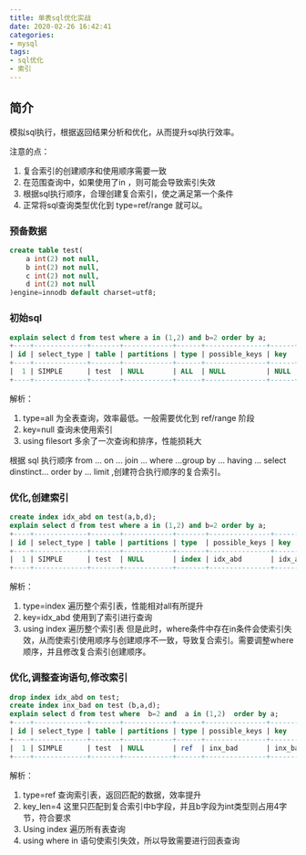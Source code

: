 ```yaml
---
title: 单表sql优化实战
date: 2020-02-26 16:42:41
categories: 
- mysql
tags:
- sql优化
- 索引
---
```

## 简介
模拟sql执行，根据返回结果分析和优化，从而提升sql执行效率。

注意的点：
1. 复合索引的创建顺序和使用顺序需要一致
2. 在范围查询中，如果使用了in ，则可能会导致索引失效
3. 根据sql执行顺序，合理创建复合索引，使之满足第一个条件
4. 正常将sql查询类型优化到 type=ref/range 就可以。

<!--more-->

### 预备数据
```sql
create table test(
	a int(2) not null,
	b int(2) not null,
	c int(2) not null,
	d int(2) not null
)engine=innodb default charset=utf8;
```
### 初始sql
```sql
explain select d from test where a in (1,2) and b=2 order by a;
+----+-------------+-------+------------+------+---------------+------+---------+------+------+----------+-----------------------------+
| id | select_type | table | partitions | type | possible_keys | key  | key_len | ref  | rows | filtered | Extra                       |
+----+-------------+-------+------------+------+---------------+------+---------+------+------+----------+-----------------------------+
|  1 | SIMPLE      | test  | NULL       | ALL  | NULL          | NULL | NULL    | NULL |    1 |   100.00 | Using where; Using filesort |
+----+-------------+-------+------------+------+---------------+------+---------+------+------+----------+-----------------------------+
```

解析：
1. type=all 为全表查询，效率最低。一般需要优化到 ref/range 阶段
2. key=null 查询未使用索引
3. using filesort 多余了一次查询和排序，性能损耗大

根据 sql 执行顺序 from ... on ... join ... where ...group by ... having ... select dinstinct... order by ... limit ,创建符合执行顺序的复合索引。

### 优化,创建索引
```sql
create index idx_abd on test(a,b,d);
explain select d from test where a in (1,2) and b=2 order by a;
+----+-------------+-------+------------+-------+---------------+---------+---------+------+------+----------+--------------------------+
| id | select_type | table | partitions | type  | possible_keys | key     | key_len | ref  | rows | filtered | Extra                    |
+----+-------------+-------+------------+-------+---------------+---------+---------+------+------+----------+--------------------------+
|  1 | SIMPLE      | test  | NULL       | index | idx_abd       | idx_abd | 12      | NULL |    1 |   100.00 | Using where; Using index |
+----+-------------+-------+------------+-------+---------------+---------+---------+------+------+----------+--------------------------+
```

解析：
1. type=index 遍历整个索引表，性能相对all有所提升
2. key=idx_abd 使用到了索引进行查询
3. using index 遍历整个索引表
但是此时，where条件中存在in条件会使索引失效，从而使索引使用顺序与创建顺序不一致，导致复合索引。需要调整where顺序，并且修改复合索引创建顺序。

### 优化,调整查询语句,修改索引
```sql
drop index idx_abd on test;
create index inx_bad on test (b,a,d);
explain select d from test where  b=2 and  a in (1,2)  order by a;
+----+-------------+-------+------------+------+---------------+---------+---------+-------+------+----------+--------------------------+
| id | select_type | table | partitions | type | possible_keys | key     | key_len | ref   | rows | filtered | Extra                    |
+----+-------------+-------+------------+------+---------------+---------+---------+-------+------+----------+--------------------------+
|  1 | SIMPLE      | test  | NULL       | ref  | inx_bad       | inx_bad | 4       | const |    2 |   100.00 | Using where; Using index |
+----+-------------+-------+------------+------+---------------+---------+---------+-------+------+----------+--------------------------+
```

解析：
1. type=ref 查询索引表，返回匹配的数据，效率提升
2. key_len=4 这里只匹配到复合索引中b字段，并且b字段为int类型则占用4字节，符合要求
3. Using index 遍历所有表查询
4. using where in 语句使索引失效，所以导致需要进行回表查询